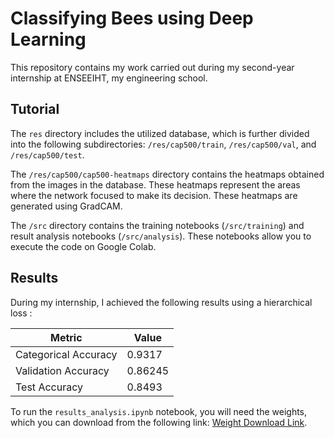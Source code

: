 # Classifying Bees using Deep Learning

This repository contains my work carried out during my second-year internship at ENSEEIHT, my engineering school. 

## Tutorial

The `res` directory includes the utilized database, which is further divided into the following subdirectories: `/res/cap500/train`, `/res/cap500/val`, and `/res/cap500/test`. 

The `/res/cap500/cap500-heatmaps` directory contains the heatmaps obtained from the images in the database. These heatmaps represent the areas where the network focused to make its decision. These heatmaps are generated using GradCAM.

The `/src` directory contains the training notebooks (`/src/training`) and result analysis notebooks (`/src/analysis`). These notebooks allow you to execute the code on Google Colab.

## Results

During my internship, I achieved the following results using a hierarchical loss :

| Metric               | Value    |
|----------------------|----------|
| Categorical Accuracy | 0.9317   |
| Validation Accuracy  | 0.86245  |
| Test Accuracy        | 0.8493   |

To run the `results_analysis.ipynb` notebook, you will need the weights, which you can download from the following link: [Weight Download Link](https://drive.google.com/drive/folders/1CeB3HN4um440ntiKXXqzJeWZtUuz-elw?usp=sharing).
